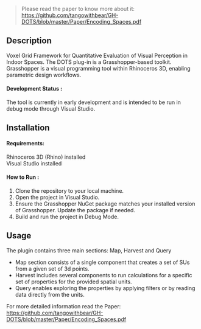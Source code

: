 > Please read the paper to know more about it: https://github.com/tangowithbear/GH-DOTS/blob/master/Paper/Encoding_Spaces.pdf


##  Description
Voxel Grid Framework for Quantitative Evaluation of Visual Perception in Indoor Spaces. The DOTS plug-in is a Grasshopper-based toolkit.
Grasshopper is a visual programming tool within Rhinoceros 3D, enabling parametric design workflows.
#### Development Status :
The tool is currently in early development and is intended to be run in debug mode through Visual Studio.


##  Installation

#### Requirements:
Rhinoceros 3D (Rhino) installed <br>
Visual Studio installed 

#### How to Run :
1. Clone the repository to your local machine. <br>
2. Open the project in Visual Studio. <br>
3. Ensure the Grasshopper NuGet package matches your installed version of Grasshopper. Update the package if needed. <br>
4. Build and run the project in Debug Mode. <br>

## Usage
The plugin contains three main sections: Map, Harvest and Query <br>
- Map section consists of a single component that creates a set of SUs from a given set of 3d points. <br>
- Harvest includes several components to run calculations for a specific set of properties for the provided spatial units. <br>
- Query enables exploring the properties by applying filters or by reading data directly from the units. 

For more detailed information read the Paper: https://github.com/tangowithbear/GH-DOTS/blob/master/Paper/Encoding_Spaces.pdf
